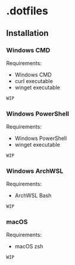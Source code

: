 # .dotfiles

## Installation

### Windows CMD

Requirements:

- Windows CMD
- curl executable
- winget executable

```cmd
WIP
```

### Windows PowerShell

Requirements:

- Windows PowerShell
- winget executable

```powershell
WIP
```

### Windows ArchWSL

Requirements:

- ArchWSL Bash

```bash
WIP
```

### macOS

Requirements:

- macOS zsh

```bash
WIP
```
